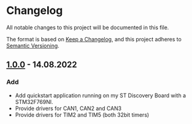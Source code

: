 # Changelog

All notable changes to this project will be documented in this file.

The format is based on [Keep a Changelog](https://keepachangelog.com/en/1.0.0/),
and this project adheres to [Semantic Versioning](https://semver.org/spec/v2.0.0.html).

## [1.0.0] - 14.08.2022

### Add

- Add quickstart application running on my ST Discovery Board with a STM32F769NI.
- Provide drivers for CAN1, CAN2 and CAN3
- Provide drivers for TIM2 and TIM5 (both 32bit timers)

[unreleased]: https://github.com/embedded-office/canopen-stack/compare/v1.0.0...HEAD
[1.0.0]: https://github.com/embedded-office/canopen-stack/releases/tag/v1.0.0
